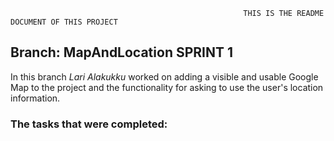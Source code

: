 														THIS IS THE README DOCUMENT OF THIS PROJECT

## Branch: MapAndLocation SPRINT 1


In this branch _Lari Alakukku_ worked on adding a visible and usable Google Map to the project and the functionality
for asking to use the user's location information.

### The tasks that were completed:
